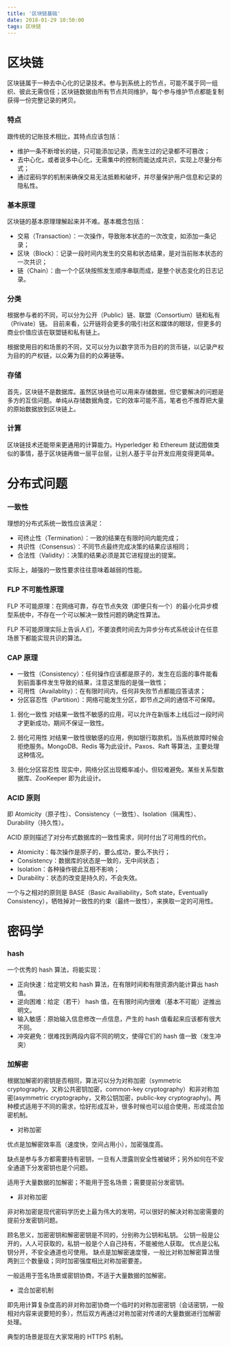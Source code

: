 ```yaml
---
title: '区块链基础'
date: 2018-01-29 10:50:00
tags: 区块链
---
```


# 区块链

区块链属于一种去中心化的记录技术。参与到系统上的节点，可能不属于同一组织、彼此无需信任；区块链数据由所有节点共同维护，每个参与维护节点都能复制获得一份完整记录的拷贝。

### 特点
跟传统的记账技术相比，其特点应该包括：

* 维护一条不断增长的链，只可能添加记录，而发生过的记录都不可篡改；
* 去中心化，或者说多中心化，无需集中的控制而能达成共识，实现上尽量分布式；
* 通过密码学的机制来确保交易无法抵赖和破坏，并尽量保护用户信息和记录的隐私性。


### 基本原理
区块链的基本原理理解起来并不难。基本概念包括：

* 交易（Transaction）：一次操作，导致账本状态的一次改变，如添加一条记录；
* 区块（Block）：记录一段时间内发生的交易和状态结果，是对当前账本状态的一次共识；
* 链（Chain）：由一个个区块按照发生顺序串联而成，是整个状态变化的日志记录。
<!-- more -->

### 分类
根据参与者的不同，可以分为公开（Public）链、联盟（Consortium）链和私有（Private）链。
目前来看，公开链将会更多的吸引社区和媒体的眼球，但更多的商业价值应该在联盟链和私有链上。

根据使用目的和场景的不同，又可以分为以数字货币为目的的货币链，以记录产权为目的的产权链，以众筹为目的的众筹链等。

### 存储
首先，区块链不是数据库。虽然区块链也可以用来存储数据，但它要解决的问题是多方的互信问题。单纯从存储数据角度，它的效率可能不高，笔者也不推荐把大量的原始数据放到区块链上。

### 计算
区块链技术还能带来更通用的计算能力。Hyperledger 和 Ethereum 就试图做类似的事情，基于区块链再做一层平台层，让别人基于平台开发应用变得更简单。




# 分布式问题

### 一致性

理想的分布式系统一致性应该满足：

* 可终止性（Termination）：一致的结果在有限时间内能完成；
* 共识性（Consensus）：不同节点最终完成决策的结果应该相同；
* 合法性（Validity）：决策的结果必须是其它进程提出的提案。


实际上，越强的一致性要求往往意味着越弱的性能。


### FLP 不可能性原理

FLP 不可能原理：在网络可靠，存在节点失效（即便只有一个）的最小化异步模型系统中，不存在一个可以解决一致性问题的确定性算法。

FLP 不可能原理实际上告诉人们，不要浪费时间去为异步分布式系统设计在任意场景下都能实现共识的算法。


### CAP 原理

* 一致性（Consistency）：任何操作应该都是原子的，发生在后面的事件能看到前面事件发生导致的结果，注意这里指的是强一致性；
* 可用性（Availablity）：在有限时间内，任何非失败节点都能应答请求；
* 分区容忍性（Partition）：网络可能发生分区，即节点之间的通信不可保障。

1. 弱化一致性  对结果一致性不敏感的应用，可以允许在新版本上线后过一段时间才更新成功，期间不保证一致性。

2. 弱化可用性  对结果一致性很敏感的应用，例如银行取款机，当系统故障时候会拒绝服务。MongoDB、Redis 等为此设计。Paxos、Raft 等算法，主要处理这种情况。

3. 弱化分区容忍性  现实中，网络分区出现概率减小，但较难避免。某些关系型数据库、ZooKeeper 即为此设计。


### ACID 原则


即 Atomicity（原子性）、Consistency（一致性）、Isolation（隔离性）、Durability（持久性）。

ACID 原则描述了对分布式数据库的一致性需求，同时付出了可用性的代价。

* Atomicity：每次操作是原子的，要么成功，要么不执行；
* Consistency：数据库的状态是一致的，无中间状态；
* Isolation：各种操作彼此互相不影响；
* Durability：状态的改变是持久的，不会失效。

一个与之相对的原则是 BASE（Basic Availiability，Soft state，Eventually Consistency），牺牲掉对一致性的约束（最终一致性），来换取一定的可用性。


# 密码学


### hash

一个优秀的 hash 算法，将能实现：

* 正向快速：给定明文和 hash 算法，在有限时间和有限资源内能计算出 hash 值。
* 逆向困难：给定（若干） hash 值，在有限时间内很难（基本不可能）逆推出明文。
* 输入敏感：原始输入信息修改一点信息，产生的 hash 值看起来应该都有很大不同。
* 冲突避免：很难找到两段内容不同的明文，使得它们的 hash 值一致（发生冲突）



### 加解密

根据加解密的密钥是否相同，算法可以分为对称加密（symmetric cryptography，又称公共密钥加密，common-key cryptography）和非对称加密(asymmetric cryptography，又称公钥加密，public-key cryptography)。两种模式适用于不同的需求，恰好形成互补，很多时候也可以组合使用，形成混合加密机制。


* 对称加密

优点是加解密效率高（速度快，空间占用小），加密强度高。

缺点是参与多方都需要持有密钥，一旦有人泄露则安全性被破坏；另外如何在不安全通道下分发密钥也是个问题。

适用于大量数据的加解密；不能用于签名场景；需要提前分发密钥。

* 非对称加密

非对称加密是现代密码学历史上最为伟大的发明，可以很好的解决对称加密需要的提前分发密钥问题。

顾名思义，加密密钥和解密密钥是不同的，分别称为公钥和私钥。
公钥一般是公开的，人人可获取的，私钥一般是个人自己持有，不能被他人获取。
优点是公私钥分开，不安全通道也可使用。
缺点是加解密速度慢，一般比对称加解密算法慢两到三个数量级；同时加密强度相比对称加密要差。

一般适用于签名场景或密钥协商，不适于大量数据的加解密。

* 混合加密机制

即先用计算复杂度高的非对称加密协商一个临时的对称加密密钥（会话密钥，一般相对内容来说要短的多），然后双方再通过对称加密对传递的大量数据进行加解密处理。

典型的场景是现在大家常用的 HTTPS 机制。



